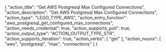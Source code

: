 {
"action_title": "Get AWS Postgresql Max Configured Connections",
"action_description": "Get AWS Postgresql Max Configured Connections",
"action_type": "LEGO_TYPE_AWS",
"action_entry_function": "aws_postgresql_get_configured_max_connections",
"action_needs_credential": true,
"action_supports_poll": true,
"action_output_type": "ACTION_OUTPUT_TYPE_STR",
"action_supports_iteration": true,
"action_verbs": [
"get"
],
"action_nouns": [
"aws",
"postgresql",
"max",
"connections"
]
}
